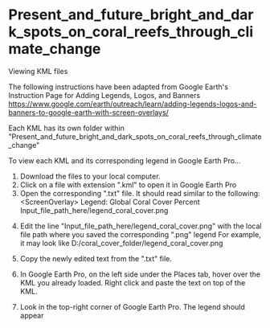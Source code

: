 # Present_and_future_bright_and_dark_spots_on_coral_reefs_through_climate_change

Viewing KML files

The following instructions have been adapted from Google Earth's Instruction Page for Adding Legends, Logos, and Banners
https://www.google.com/earth/outreach/learn/adding-legends-logos-and-banners-to-google-earth-with-screen-overlays/

Each KML has its own folder within "Present_and_future_bright_and_dark_spots_on_coral_reefs_through_climate_change"

To view each KML and its corresponding legend in Google Earth Pro...
1) Download the files to your local computer.
2) Click on a file with extension ".kml" to open it in Google Earth Pro
3) Open the corresponding ".txt" file. It should read similar to the following:
\<ScreenOverlay\>
     <name>
         Legend: Global Coral Cover Percent
     </name>
     <Icon>
       <href>Input_file_path_here/legend_coral_cover.png</href>
     </Icon>
     <overlayXY x="1" y="1" xunits="fraction" yunits="fraction"/>
     <screenXY x="1" y="1" xunits="fraction" yunits="fraction"/>
     <rotationXY x="0.5" y="0.5" xunits="fraction" yunits="fraction"/>
     <size x="0" y="0" xunits="pixels" yunits="pixels"/>
 </ScreenOverlay>
  
4) Edit the line "<href>Input_file_path_here/legend_coral_cover.png</href>" with the local file path where you saved the corresponding ".png" legend
For example, it may look like  <href>D:/coral_cover_folder/legend_coral_cover.png</href>

5) Copy the newly edited text from the ".txt" file.

6) In Google Earth Pro, on the left side under the Places tab, hover over the KML you already loaded. Right click and paste the text on top of the KML.

7) Look in the top-right corner of Google Earth Pro. The legend should appear
